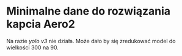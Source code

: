 # Minimalne dane do rozwiązania kapcia Aero2 #

Na razie *yolo v3* nie działa. Może dało by się zredukować
model do wielkości 300 na 90.
